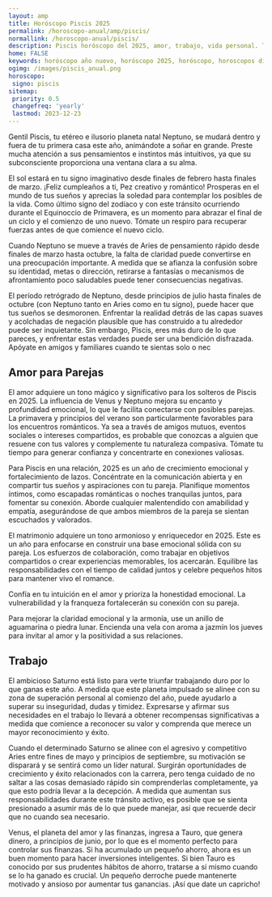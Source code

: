 ```yaml
---
layout: amp
title: Horóscopo Piscis 2025 
permalink: /horoscopo-anual/amp/piscis/
normallink: /horoscopo-anual/piscis/
description: Piscis horóscopo del 2025, amor, trabajo, vida personal. Todas las predicciones para Piscis 2025 gratis. Disfruta este año nuevo.
home: FALSE
keywords: horóscopo año nuevo, horóscopo 2025, horóscopo, horoscopos diarios gratis del dia de hoy, horóscopo diario gratis,horóscopo ano nuevo 2025, horóscopo esperanza gracia, horoscopo Piscis 2025, horoscop, horóscopos gratis, horoscopo Piscis, horoscopo Piscis 2025 gratis, Tarot, Astrologia, Zodíaco, Piscis, horoscopo gratis,tarot en femenino,videncia gratuita,horoscopos gratuitos,horóscopos, astrologia,videncia gratis
ogimg: /images/piscis_anual.png
horoscopo:
 signo: piscis
sitemap:
 priority: 0.5
 changefreq: 'yearly'
 lastmod: 2023-12-23
---
```





Gentil Piscis, tu etéreo e ilusorio planeta natal Neptuno, se mudará dentro y fuera de tu primera casa este año, animándote a soñar en grande. Preste mucha atención a sus pensamientos e instintos más intuitivos, ya que su subconsciente proporciona una ventana clara a su alma.

El sol estará en tu signo imaginativo desde finales de febrero hasta finales de marzo. ¡Feliz cumpleaños a ti, Pez creativo y romántico! Prosperas en el mundo de tus sueños y aprecias la soledad para contemplar los posibles de la vida. Como último signo del zodíaco y con este tránsito ocurriendo durante el Equinoccio de Primavera, es un momento para abrazar el final de un ciclo y el comienzo de uno nuevo. Tómate un respiro para recuperar fuerzas antes de que comience el nuevo ciclo.

Cuando Neptuno se mueve a través de Aries de pensamiento rápido desde finales de marzo hasta octubre, la falta de claridad puede convertirse en una preocupación importante. A medida que se afianza la confusión sobre su identidad, metas o dirección, retirarse a fantasías o mecanismos de afrontamiento poco saludables puede tener consecuencias negativas.

El período retrógrado de Neptuno, desde principios de julio hasta finales de octubre (con Neptuno tanto en Aries como en tu signo), puede hacer que tus sueños se desmoronen. Enfrentar la realidad detrás de las capas suaves y acolchadas de negación plausible que has construido a tu alrededor puede ser inquietante. Sin embargo, Piscis, eres más duro de lo que pareces, y enfrentar estas verdades puede ser una bendición disfrazada. Apóyate en amigos y familiares cuando te sientas solo o nec

## Amor para Parejas

El amor adquiere un tono mágico y significativo para los solteros de Piscis en 2025. La influencia de Venus y Neptuno mejora su encanto y profundidad emocional, lo que le facilita conectarse con posibles parejas. La primavera y principios del verano son particularmente favorables para los encuentros románticos. Ya sea a través de amigos mutuos, eventos sociales o intereses compartidos, es probable que conozcas a alguien que resuene con tus valores y complemente tu naturaleza compasiva. Tómate tu tiempo para generar confianza y concentrarte en conexiones valiosas.

Para Piscis en una relación, 2025 es un año de crecimiento emocional y fortalecimiento de lazos. Concéntrate en la comunicación abierta y en compartir tus sueños y aspiraciones con tu pareja. Planifique momentos íntimos, como escapadas románticas o noches tranquilas juntos, para fomentar su conexión. Aborde cualquier malentendido con amabilidad y empatía, asegurándose de que ambos miembros de la pareja se sientan escuchados y valorados.

El matrimonio adquiere un tono armonioso y enriquecedor en 2025. Este es un año para enfocarse en construir una base emocional sólida con su pareja. Los esfuerzos de colaboración, como trabajar en objetivos compartidos o crear experiencias memorables, los acercarán. Equilibre las responsabilidades con el tiempo de calidad juntos y celebre pequeños hitos para mantener vivo el romance.

Confía en tu intuición en el amor y prioriza la honestidad emocional. La vulnerabilidad y la franqueza fortalecerán su conexión con su pareja.

Para mejorar la claridad emocional y la armonía, use un anillo de aguamarina o piedra lunar. Encienda una vela con aroma a jazmín los jueves para invitar al amor y la positividad a sus relaciones.

## Trabajo

El ambicioso Saturno está listo para verte triunfar trabajando duro por lo que ganas este año. A medida que este planeta impulsado se alinee con su zona de superación personal al comienzo del año, puede ayudarlo a superar su inseguridad, dudas y timidez. Expresarse y afirmar sus necesidades en el trabajo lo llevará a obtener recompensas significativas a medida que comience a reconocer su valor y comprenda que merece un mayor reconocimiento y éxito.

Cuando el determinado Saturno se alinee con el agresivo y competitivo Aries entre fines de mayo y principios de septiembre, su motivación se disparará y se sentirá como un líder natural. Surgirán oportunidades de crecimiento y éxito relacionados con la carrera, pero tenga cuidado de no saltar a las cosas demasiado rápido sin comprenderlas completamente, ya que esto podría llevar a la decepción. A medida que aumentan sus responsabilidades durante este tránsito activo, es posible que se sienta presionado a asumir más de lo que puede manejar, así que recuerde decir que no cuando sea necesario.

Venus, el planeta del amor y las finanzas, ingresa a Tauro, que genera dinero, a principios de junio, por lo que es el momento perfecto para controlar sus finanzas. Si ha acumulado un pequeño ahorro, ahora es un buen momento para hacer inversiones inteligentes. Si bien Tauro es conocido por sus prudentes hábitos de ahorro, tratarse a sí mismo cuando se lo ha ganado es crucial. Un pequeño derroche puede mantenerte motivado y ansioso por aumentar tus ganancias. ¡Así que date un capricho!